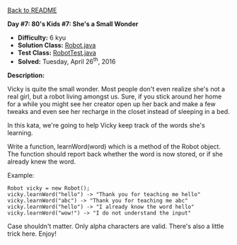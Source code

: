<a href=https://github.com/michaelwm/KataDay>Back to README<a>

<b>Day #7: 80's Kids #7: She's a Small Wonder</b>

* <b>Difficulty:</b> 6 kyu
* <b>Solution Class:</b> [Robot.java](Robot.java)
* <b>Test Class:</b> [RobotTest.java](RobotTest.java)
* <b>Solved:</b> Tuesday, April 26<sup>th</sup>, 2016

<b>Description:</b>

Vicky is quite the small wonder. Most people don't even realize she's not a real girl, but a robot living amongst us. Sure, if you stick around her home for a while you might see her creator open up her back and make a few tweaks and even see her recharge in the closet instead of sleeping in a bed.

In this kata, we're going to help Vicky keep track of the words she's learning.

Write a function, learnWord(word) which is a method of the Robot object. The function should report back whether the word is now stored, or if she already knew the word.

Example:

<pre><code>Robot vicky = new Robot();
vicky.learnWord("hello") -> "Thank you for teaching me hello"
vicky.learnWord("abc") -> "Thank you for teaching me abc"
vicky.learnWord("hello") -> "I already know the word hello"
vicky.learnWord("wow!") -> "I do not understand the input"</code></pre>

Case shouldn't matter. Only alpha characters are valid. There's also a little trick here. Enjoy!